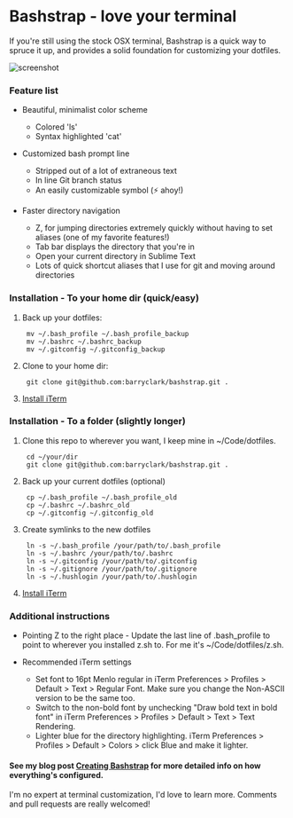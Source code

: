 Bashstrap - love your terminal
==============================

If you're still using the stock OSX terminal, Bashstrap is a quick way to spruce it up, and provides a solid foundation for customizing your dotfiles.

<img src="https://raw.github.com/barryclark/bashstrap/master/screenshot.png" alt="screenshot" />

### Feature list

- Beautiful, minimalist color scheme
	- Colored 'ls'
	- Syntax highlighted 'cat'

- Customized bash prompt line
	- Stripped out of a lot of extraneous text 
	- In line Git branch status
	- An easily customizable symbol (⚡ ahoy!)

- Faster directory navigation
	- Z, for jumping directories extremely quickly without having to set aliases (one of my favorite features!)
	- Tab bar displays the directory that you're in
	- Open your current directory in Sublime Text
	- Lots of quick shortcut aliases that I use for git and moving around directories

### Installation - To your home dir (quick/easy)

1. Back up your dotfiles:

		mv ~/.bash_profile ~/.bash_profile_backup
		mv ~/.bashrc ~/.bashrc_backup
		mv ~/.gitconfig ~/.gitconfig_backup

2. Clone to your home dir:

		git clone git@github.com:barryclark/bashstrap.git .

3. [Install iTerm](http://www.iterm2.com/#/section/downloads)

### Installation - To a folder (slightly longer) 

1. Clone this repo to wherever you want, I keep mine in ~/Code/dotfiles. 

		cd ~/your/dir
		git clone git@github.com:barryclark/bashstrap.git .

2. Back up your current dotfiles (optional)

		cp ~/.bash_profile ~/.bash_profile_old
		cp ~/.bashrc ~/.bashrc_old
		cp ~/.gitconfig ~/.gitconfig_old

3. Create symlinks to the new dotfiles

		ln -s ~/.bash_profile /your/path/to/.bash_profile
		ln -s ~/.bashrc /your/path/to/.bashrc
		ln -s ~/.gitconfig /your/path/to/.gitconfig
		ln -s ~/.gitignore /your/path/to/.gitignore
		ln -s ~/.hushlogin /your/path/to/.hushlogin

4. [Install iTerm](http://www.iterm2.com/#/section/downloads)

### Additional instructions

- Pointing Z to the right place - Update the last line of .bash_profile to point to wherever you installed z.sh to. For me it's ~/Code/dotfiles/z.sh. 

- Recommended iTerm settings

	- Set font to 16pt Menlo regular in iTerm Preferences > Profiles > Default > Text > Regular Font. Make sure you change the Non-ASCII version to be the same too.
	- Switch to the non-bold font by unchecking "Draw bold text in bold font" in iTerm Preferences > Profiles > Default > Text > Text Rendering.
	- Lighter blue for the directory highlighting. iTerm Preferences > Profiles > Default > Colors > click Blue and make it lighter.

#### See my blog post [Creating Bashstrap](http://barryclark.co) for more detailed info on how everything's configured. 

I'm no expert at terminal customization, I'd love to learn more. Comments and pull requests are really welcomed!